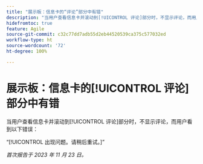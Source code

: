 ```yaml
---
title: "展示板：信息卡的“评论”部分中有错"
description: "当用户查看信息卡并滚动到[!UICONTROL 评论]部分时，不显示评论，而用户看到错误。"
hidefromtoc: true
feature: Agile
source-git-commit: c32c77dd7adb55d2eb44520539ca375c577032ed
workflow-type: ht
source-wordcount: '72'
ht-degree: 100%

---
```



# 展示板：信息卡的[!UICONTROL 评论]部分中有错

当用户查看信息卡并滚动到[!UICONTROL 评论]部分时，不显示评论，而用户看到以下错误：

“[!UICONTROL 出现问题。请稍后重试。]”

_首次报告于 2023 年 11 月 23 日。_
